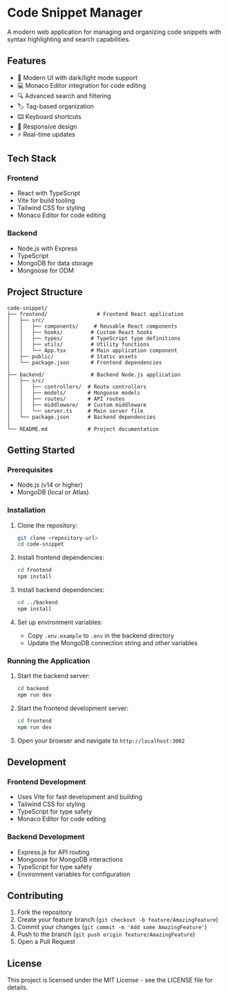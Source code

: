 # Code Snippet Manager

A modern web application for managing and organizing code snippets with syntax highlighting and search capabilities.

## Features

- 🎨 Modern UI with dark/light mode support
- 💻 Monaco Editor integration for code editing
- 🔍 Advanced search and filtering
- 🏷️ Tag-based organization
- ⌨️ Keyboard shortcuts
- 📱 Responsive design
- ⚡ Real-time updates

## Tech Stack

### Frontend
- React with TypeScript
- Vite for build tooling
- Tailwind CSS for styling
- Monaco Editor for code editing

### Backend
- Node.js with Express
- TypeScript
- MongoDB for data storage
- Mongoose for ODM

## Project Structure

```
code-snippet/
├── frontend/                # Frontend React application
│   ├── src/
│   │   ├── components/     # Reusable React components
│   │   ├── hooks/         # Custom React hooks
│   │   ├── types/         # TypeScript type definitions
│   │   ├── utils/         # Utility functions
│   │   └── App.tsx        # Main application component
│   ├── public/            # Static assets
│   └── package.json       # Frontend dependencies
│
├── backend/               # Backend Node.js application
│   ├── src/
│   │   ├── controllers/  # Route controllers
│   │   ├── models/       # Mongoose models
│   │   ├── routes/       # API routes
│   │   ├── middleware/   # Custom middleware
│   │   └── server.ts     # Main server file
│   └── package.json      # Backend dependencies
│
└── README.md             # Project documentation
```

## Getting Started

### Prerequisites

- Node.js (v14 or higher)
- MongoDB (local or Atlas)

### Installation

1. Clone the repository:
   ```bash
   git clone <repository-url>
   cd code-snippet
   ```

2. Install frontend dependencies:
   ```bash
   cd frontend
   npm install
   ```

3. Install backend dependencies:
   ```bash
   cd ../backend
   npm install
   ```

4. Set up environment variables:
   - Copy `.env.example` to `.env` in the backend directory
   - Update the MongoDB connection string and other variables

### Running the Application

1. Start the backend server:
   ```bash
   cd backend
   npm run dev
   ```

2. Start the frontend development server:
   ```bash
   cd frontend
   npm run dev
   ```

3. Open your browser and navigate to `http://localhost:3002`

## Development

### Frontend Development
- Uses Vite for fast development and building
- Tailwind CSS for styling
- TypeScript for type safety
- Monaco Editor for code editing

### Backend Development
- Express.js for API routing
- Mongoose for MongoDB interactions
- TypeScript for type safety
- Environment variables for configuration

## Contributing

1. Fork the repository
2. Create your feature branch (`git checkout -b feature/AmazingFeature`)
3. Commit your changes (`git commit -m 'Add some AmazingFeature'`)
4. Push to the branch (`git push origin feature/AmazingFeature`)
5. Open a Pull Request

## License

This project is licensed under the MIT License - see the LICENSE file for details. 